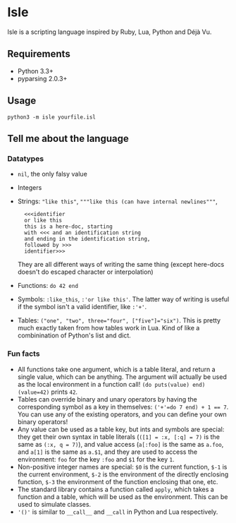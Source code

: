 Isle
====

Isle is a scripting language inspired by Ruby, Lua, Python and Déjà Vu.

Requirements
------------

* Python 3.3+
* pyparsing 2.0.3+

Usage
-----

    python3 -m isle yourfile.isl

Tell me about the language
--------------------------

### Datatypes

* `nil`, the only falsy value
* Integers
* Strings: `"like this"`, `"""like this (can have internal newlines"""`,

        <<<identifier
        or like this
        this is a here-doc, starting
        with <<< and an identification string
        and ending in the identification string,
        followed by >>>
        identifier>>>
    They are all different ways of writing the same thing (except here-docs
    doesn't do escaped character or interpolation)
* Functions: `do 42 end`
* Symbols: `:like_this`, `:'or like this'`. The latter way of writing is
  useful if the symbol isn't a valid identifier, like `:'+'`.
* Tables: `("one", "two", three="four", ["five"]="six")`. This is pretty
  much exactly taken from how tables work in Lua. Kind of like a
  combinination of Python's list and dict.

### Fun facts
* All functions take one argument, which is a table literal, and return a
  single value, which can be anything. The argument will actually be used as
  the local environment in a function call! `(do puts(value) end)(value=42)`
  prints `42`.
* Tables can override binary and unary operators by having the corresponding
  symbol as a key in themselves: `('+'=do 7 end) + 1 == 7`. You can use any
  of the existing operators, and you can define your own binary operators!
* Any value can be used as a table key, but ints and symbols are special:
  they get their own syntax in table literals (`([1] = :x, [:q] = 7)` is the
  same as `(:x, q = 7)`), and value access (`a[:foo]` is the same as `a.foo`,
  and `a[1]` is the same as `a.$1`, and they are used to access the environment: `foo` for the key `:foo` and `$1` for the key `1`.
* Non-positive integer names are special: `$0` is the current function, `$-1`
  is the current environment, `$-2` is the environment of the directly
  enclosing function, `$-3` the environment of the function enclosing that
  one, etc.
* The standard library contains a function called `apply`, which takes a
  function and a table, which will be used as the environment. This can be
  used to simulate classes.
* `'()'` is similar to `__call__` and `__call` in Python and Lua
  respectively.
